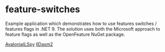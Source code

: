 # feature-switches

Example application which demonstrates how to use features switches / features flags in .NET 9. The solution uses both the Microsoft approach to feature flags as well as the OpenFeature NuGet package.

[AvaloniaILSpy](https://github.com/icsharpcode/AvaloniaILSpy/releases)
[IlDasm2](https://github.com/lextudio/dotnet-ildasm2)

